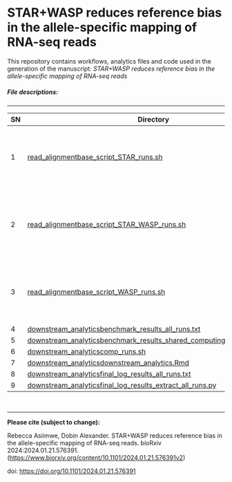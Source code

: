 # STAR+WASP reduces reference bias in the allele-specific mapping of RNA-seq reads
This repository contains workflows, analytics files and code used in the generation of the manuscript: *STAR+WASP reduces reference bias in the allele-specific mapping of RNA-seq reads*  
<!--- &nbsp; --->
##### File descriptions:
-------------------------

| **SN** |**Directory** | **File**   | **Description** |
|----------------|------------|------------|------------|
|1|[read_alignment](https://github.com/rasiimwe/STAR-WASP-reduces-reference-bias-in-the-allele-specific-mapping-of-RNA-seq-reads/tree/main/read_alignment)[base_script_STAR_runs.sh](https://github.com/rasiimwe/STAR-WASP-reduces-reference-bias-in-the-allele-specific-mapping-of-RNA-seq-reads/blob/main/read_alignment/base_script_STAR_runs.sh)|This file examplifies how read alignments with STAR were conducted|
|2|[read_alignment](https://github.com/rasiimwe/STAR-WASP-reduces-reference-bias-in-the-allele-specific-mapping-of-RNA-seq-reads/tree/main/read_alignment)[base_script_STAR_WASP_runs.sh](https://github.com/rasiimwe/STAR-WASP-reduces-reference-bias-in-the-allele-specific-mapping-of-RNA-seq-reads/blob/main/read_alignment/base_script_STAR_WASP_runs.sh)|This file examplifies how read alignments with STAR+WASP were conducted|
|3|[read_alignment](https://github.com/rasiimwe/STAR-WASP-reduces-reference-bias-in-the-allele-specific-mapping-of-RNA-seq-reads/tree/main/read_alignment)[base_script_WASP_runs.sh](https://github.com/rasiimwe/STAR-WASP-reduces-reference-bias-in-the-allele-specific-mapping-of-RNA-seq-reads/blob/main/read_alignment/base_script_WASP_runs.sh)|This file examplifies how read alignments with WASP were conducted|
|4|[downstream_analytics](https://github.com/rasiimwe/STAR-WASP-reduces-reference-bias-in-the-allele-specific-mapping-of-RNA-seq-reads/tree/main/downstream_analytics)[benchmark_results_all_runs.txt](https://github.com/rasiimwe/STAR-WASP-reduces-reference-bias-in-the-allele-specific-mapping-of-RNA-seq-reads/blob/main/downstream_analytics/benchmark_results_all_runs.txt)|This ......|
|5|[downstream_analytics](https://github.com/rasiimwe/STAR-WASP-reduces-reference-bias-in-the-allele-specific-mapping-of-RNA-seq-reads/tree/main/downstream_analytics)[benchmark_results_shared_computing_environment.txt](https://github.com/rasiimwe/STAR-WASP-reduces-reference-bias-in-the-allele-specific-mapping-of-RNA-seq-reads/blob/main/downstream_analytics/benchmark_results_shared_computing_environment.txt)|This ......|
|6|[downstream_analytics](https://github.com/rasiimwe/STAR-WASP-reduces-reference-bias-in-the-allele-specific-mapping-of-RNA-seq-reads/tree/main/downstream_analytics)[comp_runs.sh](https://github.com/rasiimwe/STAR-WASP-reduces-reference-bias-in-the-allele-specific-mapping-of-RNA-seq-reads/blob/main/downstream_analytics/comp_runs.sh)|This ......|
|7|[downstream_analytics](https://github.com/rasiimwe/STAR-WASP-reduces-reference-bias-in-the-allele-specific-mapping-of-RNA-seq-reads/tree/main/downstream_analytics)[downstream_analytics.Rmd](https://github.com/rasiimwe/STAR-WASP-reduces-reference-bias-in-the-allele-specific-mapping-of-RNA-seq-reads/blob/main/downstream_analytics/downstream_analytics.Rmd)|This ......|
|8|[downstream_analytics](https://github.com/rasiimwe/STAR-WASP-reduces-reference-bias-in-the-allele-specific-mapping-of-RNA-seq-reads/tree/main/downstream_analytics)[final_log_results_all_runs.txt](https://github.com/rasiimwe/STAR-WASP-reduces-reference-bias-in-the-allele-specific-mapping-of-RNA-seq-reads/blob/main/downstream_analytics/final_log_results_all_runs.txt)|This ......|
|9|[downstream_analytics](https://github.com/rasiimwe/STAR-WASP-reduces-reference-bias-in-the-allele-specific-mapping-of-RNA-seq-reads/tree/main/downstream_analytics)[final_log_results_extract_all_runs.py](https://github.com/rasiimwe/STAR-WASP-reduces-reference-bias-in-the-allele-specific-mapping-of-RNA-seq-reads/blob/main/downstream_analytics/final_log_results_extract_all_runs.py)|This ......|


<!--- --->

&nbsp;
&nbsp;

-------------------------
**Please cite (subject to change):**

Rebecca Asiimwe, Dobin Alexander. STAR+WASP reduces reference bias in the allele-specific mapping of RNA-seq reads. bioRxiv 2024:2024.01.21.576391. (https://www.biorxiv.org/content/10.1101/2024.01.21.576391v2)

doi: https://doi.org/10.1101/2024.01.21.576391
